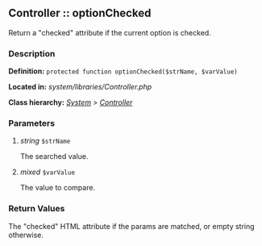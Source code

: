 
Controller :: optionChecked
-------------------------------------------

Return a "checked" attribute if the current option is checked.


### Description ###

**Definition:** `protected function optionChecked($strName, $varValue)`

**Located in:** *system/libraries/Controller.php*

**Class hierarchy:** *[System](../System.md) > [Controller](../Controller.md)*


### Parameters ###

1. *string* `$strName`

	The searched value.

1. *mixed* `$varValue`

	The value to compare.


### Return Values ###

The "checked" HTML attribute if the params are matched, or empty string otherwise.

